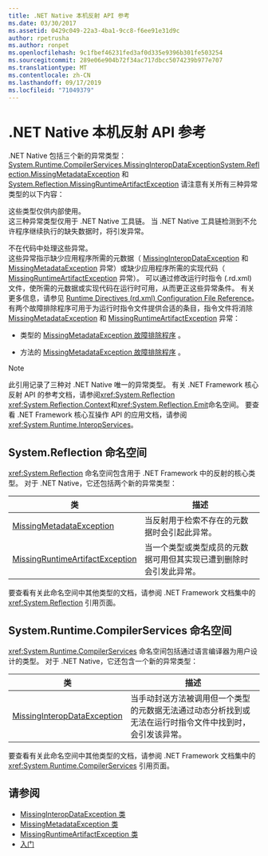 ```yaml
---
title: .NET Native 本机反射 API 参考
ms.date: 03/30/2017
ms.assetid: 0429c049-22a3-4ba1-9cc8-f6ee91e31d9c
author: rpetrusha
ms.author: ronpet
ms.openlocfilehash: 9c1fbef46231fed3af0d335e9396b301fe503254
ms.sourcegitcommit: 289e06e904b72f34ac717dbcc5074239b977e707
ms.translationtype: MT
ms.contentlocale: zh-CN
ms.lasthandoff: 09/17/2019
ms.locfileid: "71049379"
---
```

# <a name="net-native-reflection-api-reference"></a>.NET Native 本机反射 API 参考
.NET Native 包括三个新的异常类型：[System.Runtime.CompilerServices.MissingInteropDataException](missinginteropdataexception-class-net-native.md)[System.Reflection.MissingMetadataException](missingmetadataexception-class-net-native.md) 和 [System.Reflection.MissingRuntimeArtifactException](missingruntimeartifactexception-class-net-native.md) 请注意有关所有三种异常类型的以下内容：  
  
 这些类型仅供内部使用。  
 这三种异常类型仅用于 .NET Native 工具链。 当 .NET Native 工具链检测到不允许程序继续执行的缺失数据时，将引发异常。  
  
 不在代码中处理这些异常。  
 这些异常指示缺少应用程序所需的元数据（ [MissingInteropDataException](missinginteropdataexception-class-net-native.md) 和 [MissingMetadataException](missingmetadataexception-class-net-native.md) 异常）或缺少应用程序所需的实现代码（ [MissingRuntimeArtifactException](missingruntimeartifactexception-class-net-native.md) 异常）。 可以通过修改运行时指令 (.rd.xml) 文件，使所需的元数据或实现代码在运行时可用，从而更正这些异常条件。 有关更多信息，请参见 [Runtime Directives (rd.xml) Configuration File Reference](runtime-directives-rd-xml-configuration-file-reference.md)。 有两个故障排除程序可用于为运行时指令文件提供合适的条目，指令文件将消除 [MissingMetadataException](missingmetadataexception-class-net-native.md) 和 [MissingRuntimeArtifactException](missingruntimeartifactexception-class-net-native.md) 异常：  
  
- 类型的 [MissingMetadataException 故障排除程序](https://dotnet.github.io/native/troubleshooter/type.html) 。  
  
- 方法的 [MissingMetadataException 故障排除程序](https://dotnet.github.io/native/troubleshooter/method.html) 。  
  
> [!NOTE]
> 此引用记录了三种对 .NET Native 唯一的异常类型。 有关 .NET Framework 核心反射 API 的参考文档，请参阅<xref:System.Reflection> <xref:System.Reflection.Context>和<xref:System.Reflection.Emit>命名空间。 要查看 .NET Framework 核心互操作 API 的应用文档，请参阅 <xref:System.Runtime.InteropServices>。  
  
## <a name="systemreflection-namespace"></a>System.Reflection 命名空间  
 <xref:System.Reflection> 命名空间包含用于 .NET Framework 中的反射的核心类型。 对于 .NET Native，它还包括两个新的异常类型：  
  
|类|描述|  
|-----------|-----------------|  
|[MissingMetadataException](missingmetadataexception-class-net-native.md)|当反射用于检索不存在的元数据时会引起此异常。|  
|[MissingRuntimeArtifactException](missingruntimeartifactexception-class-net-native.md)|当一个类型或类型成员的元数据可用但其实现已遭到删除时会引发此异常。|  
  
 要查看有关此命名空间中其他类型的文档，请参阅 .NET Framework 文档集中的 <xref:System.Reflection> 引用页面。  
  
## <a name="systemruntimecompilerservices-namespace"></a>System.Runtime.CompilerServices 命名空间  
 <xref:System.Runtime.CompilerServices> 命名空间包括通过语言编译器为用户设计的类型。 对于 .NET Native，它还包含一个新的异常类型：  
  
|类|描述|  
|-----------|-----------------|  
|[MissingInteropDataException](missinginteropdataexception-class-net-native.md)|当手动封送方法被调用但一个类型的元数据无法通过动态分析找到或无法在运行时指令文件中找到时，会引发该异常。|  
  
 要查看有关此命名空间中其他类型的文档，请参阅 .NET Framework 文档集中的 <xref:System.Runtime.CompilerServices> 引用页面。  
  
## <a name="see-also"></a>请参阅

- [MissingInteropDataException 类](missinginteropdataexception-class-net-native.md)
- [MissingMetadataException 类](missingmetadataexception-class-net-native.md)
- [MissingRuntimeArtifactException 类](missingruntimeartifactexception-class-net-native.md)
- [入门](getting-started-with-net-native.md)
